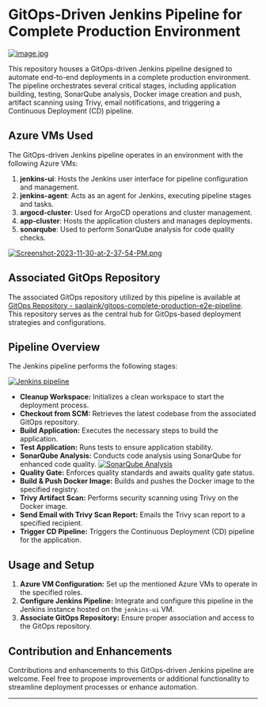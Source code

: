 # GitOps-Driven Jenkins Pipeline for Complete Production Environment

[![image.jpg](https://i.postimg.cc/4xcvzXqY/image.jpg)](https://postimg.cc/v4Q6ywQy)

This repository houses a GitOps-driven Jenkins pipeline designed to automate end-to-end deployments in a complete production environment. The pipeline orchestrates several critical stages, including application building, testing, SonarQube analysis, Docker image creation and push, artifact scanning using Trivy, email notifications, and triggering a Continuous Deployment (CD) pipeline.

## Azure VMs Used

The GitOps-driven Jenkins pipeline operates in an environment with the following Azure VMs:

1. **jenkins-ui**: Hosts the Jenkins user interface for pipeline configuration and management.
2. **jenkins-agent**: Acts as an agent for Jenkins, executing pipeline stages and tasks.
3. **argocd-cluster**: Used for ArgoCD operations and cluster management.
4. **app-cluster**: Hosts the application clusters and manages deployments.
5. **sonarqube**: Used to perform SonarQube analysis for code quality checks.

[![Screenshot-2023-11-30-at-2-37-54-PM.png](https://i.postimg.cc/4ySj1T4y/Screenshot-2023-11-30-at-2-37-54-PM.png)](https://postimg.cc/rR5h83r2)

## Associated GitOps Repository

The associated GitOps repository utilized by this pipeline is available at [GitOps Repository - saqlaink/gitops-complete-production-e2e-pipeline](https://github.com/saqlaink/gitops-complete-production-e2e-pipeline). This repository serves as the central hub for GitOps-based deployment strategies and configurations.

## Pipeline Overview

The Jenkins pipeline performs the following stages:

[![Jenkins pipeline](https://i.postimg.cc/MKG9W463/Screenshot-2023-11-30-at-2-45-48-PM.png)](https://postimg.cc/vDprh065)

- **Cleanup Workspace:** Initializes a clean workspace to start the deployment process.
- **Checkout from SCM:** Retrieves the latest codebase from the associated GitOps repository.
- **Build Application:** Executes the necessary steps to build the application.
- **Test Application:** Runs tests to ensure application stability.
- **SonarQube Analysis:** Conducts code analysis using SonarQube for enhanced code quality.
  [![SonarQube Analysis](https://i.postimg.cc/Nf4LxJRt/Screenshot-2023-11-30-at-2-47-47-PM.png)](https://postimg.cc/N5KgsxNC)
- **Quality Gate:** Enforces quality standards and awaits quality gate status.
- **Build & Push Docker Image:** Builds and pushes the Docker image to the specified registry.
- **Trivy Artifact Scan:** Performs security scanning using Trivy on the Docker image.
- **Send Email with Trivy Scan Report:** Emails the Trivy scan report to a specified recipient.
- **Trigger CD Pipeline:** Triggers the Continuous Deployment (CD) pipeline for the application.

## Usage and Setup

1. **Azure VM Configuration:** Set up the mentioned Azure VMs to operate in the specified roles.
2. **Configure Jenkins Pipeline:** Integrate and configure this pipeline in the Jenkins instance hosted on the `jenkins-ui` VM.
3. **Associate GitOps Repository:** Ensure proper association and access to the GitOps repository.

## Contribution and Enhancements

Contributions and enhancements to this GitOps-driven Jenkins pipeline are welcome. Feel free to propose improvements or additional functionality to streamline deployment processes or enhance automation.

---
